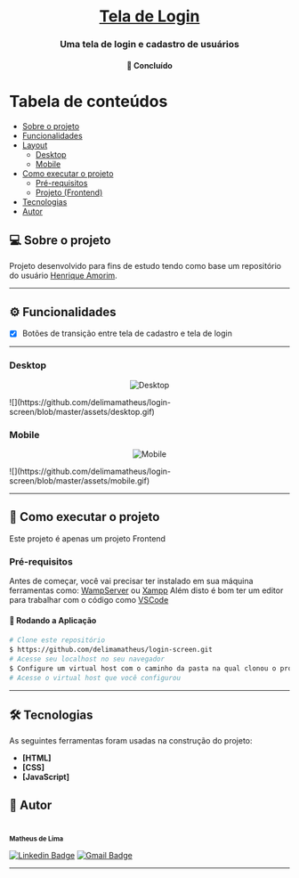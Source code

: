 <h1 align="center">
      <a href="#" alt="Tela de Login">Tela de Login</a>
</h1>

<h3 align="center">
     Uma tela de login e cadastro de usuários
</h3>

<h4 align="center">
	🚧   Concluído 
</h4>

Tabela de conteúdos
=================
<!--ts-->
   * [Sobre o projeto](#-sobre-o-projeto)
   * [Funcionalidades](#funcionalidades)
   * [Layout](#-layout)
     * [Desktop](#desktop)
     * [Mobile](#mobile)
   * [Como executar o projeto](#-como-executar-o-projeto)
     * [Pré-requisitos](#pré-requisitos)
     * [Projeto (Frontend)](#projeto)
   * [Tecnologias](#-tecnologias)
   * [Autor](#-autor)
<!--te-->


## 💻 Sobre o projeto

Projeto desenvolvido para fins de estudo tendo como base um repositório do usuário [Henrique Amorim](https://github.com/HenriqueAmorim20/).

---

## ⚙️ Funcionalidades

- [x] Botões de transição entre tela de cadastro e tela de login
---

### Desktop

<p align="center">
  <img alt="Desktop" src="https://user-images.githubusercontent.com/43099410/214941937-ce1794fc-de6a-47dd-a0fd-07e21b42ba4c.png" width="40%">  
</p>
![](https://github.com/delimamatheus/login-screen/blob/master/assets/desktop.gif)

### Mobile

<p align="center">
  <img width="16%" alt="Mobile" src="https://user-images.githubusercontent.com/43099410/214942005-6066481a-7883-4732-8577-d4778dc0951e.png">
</p>
![](https://github.com/delimamatheus/login-screen/blob/master/assets/mobile.gif)

---

## 🚀 Como executar o projeto

Este projeto é apenas um projeto Frontend

### Pré-requisitos

Antes de começar, você vai precisar ter instalado em sua máquina ferramentas como:
[WampServer](https://www.wampserver.com/en/) ou [Xampp](https://www.apachefriends.org/pt_br/index.html) 
Além disto é bom ter um editor para trabalhar com o código como [VSCode](https://code.visualstudio.com/)

#### 🧭 Rodando a Aplicação

```bash
# Clone este repositório
$ https://github.com/delimamatheus/login-screen.git
# Acesse seu localhost no seu navegador
$ Configure um virtual host com o caminho da pasta na qual clonou o projeto
# Acesse o virtual host que você configurou
```

---

## 🛠 Tecnologias

As seguintes ferramentas foram usadas na construção do projeto:

-   **[HTML]**
-   **[CSS]**
-   **[JavaScript]**

## 🦸 Autor


<img style="border-radius: 50%;" src="https://user-images.githubusercontent.com/43099410/208215899-be71919d-894a-4782-95c4-de0af85c6377.png" width="100px;" alt=""/>
<br />
<sub><b>Matheus de Lima</b></sub>
<br />

[![Linkedin Badge](https://img.shields.io/badge/-Matheus-blue?style=flat-square&logo=Linkedin&logoColor=white&link=https://www.linkedin.com/in/tgmarinho/)](https://www.linkedin.com/in/mthslm/) 
[![Gmail Badge](https://img.shields.io/badge/-matheuscontato.delima@gmail.com-c14438?style=flat-square&logo=Gmail&logoColor=white&link=mailto:tgmarinho@gmail.com)](mailto:matheuscontato.delima@gmail.com)

---
